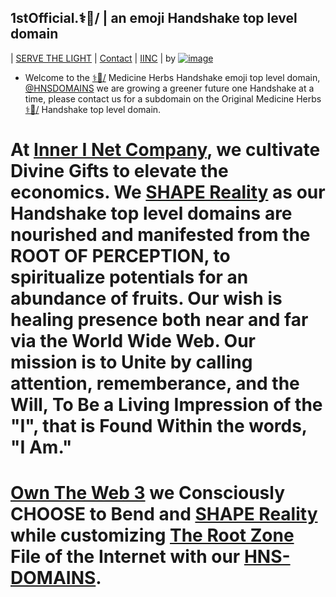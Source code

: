 ## 1stOfficial.⚕🌿/ | an emoji Handshake top level domain
| [SERVE THE LIGHT](http://workinthedark.servethelight.hns.to/) | [Contact](https://innerinetcompany.mybigcommerce.com/contact-us/) | [IINC](http://dlink.innerinetcompany.hns.to/) |
by [![image](https://user-images.githubusercontent.com/37987346/101912317-96206680-3b8f-11eb-910e-d9d7e5015035.png)](https://shapereality.innerinetcompany.hns.to/)

- Welcome to the [⚕🌿/](https://1stofficial.xn--t7h4959n.hns.to/) Medicine Herbs Handshake emoji top level domain, [@HNSDOMAINS](https://twitter.com/HNSDOMAINS) we are growing a greener future one Handshake at a time, please contact us for a subdomain on the Original Medicine Herbs [⚕🌿/](https://1stofficial.xn--t7h4959n.hns.to/) Handshake top level domain.

# At [Inner I Net Company](http://dlink.innerinetcompany.hns.to/), we cultivate Divine Gifts to elevate the economics. We [SHAPE Reality](http://innerinetcompany.shapereality.hns.to/) as our Handshake top level domains are nourished and manifested from the ROOT OF PERCEPTION, to spiritualize potentials for an abundance of fruits. Our wish is healing presence both near and far via the World Wide Web. Our mission is to Unite by calling attention, rememberance, and the Will, To Be a Living Impression of the "I", that is Found Within the words, "I Am."

# [Own The Web 3](http://official.owntheweb3.hns.to/) we Consciously CHOOSE to Bend and [SHAPE Reality](http://innerinetcompany.shapereality.hns.to/) while customizing [The Root Zone](http://therootzone.hns.to/) File of the Internet with our [HNS-DOMAINS](http://home.hns-domains.hns.to/).
